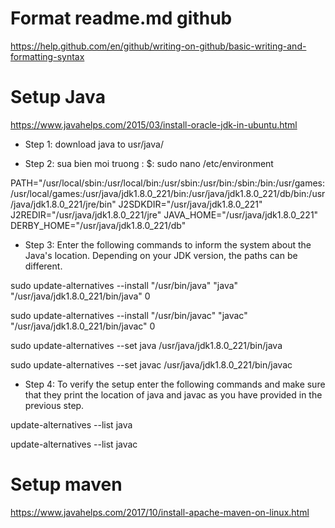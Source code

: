 # Format readme.md github
https://help.github.com/en/github/writing-on-github/basic-writing-and-formatting-syntax
# Setup Java
https://www.javahelps.com/2015/03/install-oracle-jdk-in-ubuntu.html

* Step 1: download java to usr/java/

* Step 2: sua bien moi truong : 
$: sudo nano /etc/environment

PATH="/usr/local/sbin:/usr/local/bin:/usr/sbin:/usr/bin:/sbin:/bin:/usr/games:/usr/local/games:/usr/java/jdk1.8.0_221/bin:/usr/java/jdk1.8.0_221/db/bin:/usr/java/jdk1.8.0_221/jre/bin"
J2SDKDIR="/usr/java/jdk1.8.0_221"
J2REDIR="/usr/java/jdk1.8.0_221/jre"
JAVA_HOME="/usr/java/jdk1.8.0_221"
DERBY_HOME="/usr/java/jdk1.8.0_221/db"

* Step 3: Enter the following commands to inform the system about the Java's location. Depending on your JDK version, the paths can be different.

sudo update-alternatives --install "/usr/bin/java" "java" "/usr/java/jdk1.8.0_221/bin/java" 0

sudo update-alternatives --install "/usr/bin/javac" "javac" "/usr/java/jdk1.8.0_221/bin/javac" 0

sudo update-alternatives --set java /usr/java/jdk1.8.0_221/bin/java

sudo update-alternatives --set javac /usr/java/jdk1.8.0_221/bin/javac

* Step 4: To verify the setup enter the following commands and make sure that they print the location of java and javac as you have provided in the previous step.

update-alternatives --list java

update-alternatives --list javac

# Setup maven
https://www.javahelps.com/2017/10/install-apache-maven-on-linux.html

